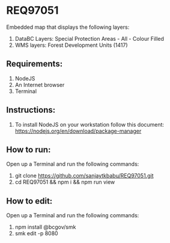 # REQ97051

Embedded map that displays the following layers: 
1. DataBC Layers: Special Protection Areas - All - Colour Filled 
2. WMS layers: Forest Development Units (1417)

## Requirements: </br>

1. NodeJS </br>
2. An Internet browser </br>
3. Terminal </br>

## Instructions:

1. To install NodeJS on your workstation follow this document: https://nodejs.org/en/download/package-manager

## How to run:

Open up a Terminal and run the following commands: </br>
1. git clone https://github.com/sanjaytkbabu/REQ97051.git </br>
2. cd REQ97051 && npm i && npm run view </br>

## How to edit:

Open up a Terminal and run the following commands: </br>
1. npm install @bcgov/smk </br>
2. smk edit -p 8080

